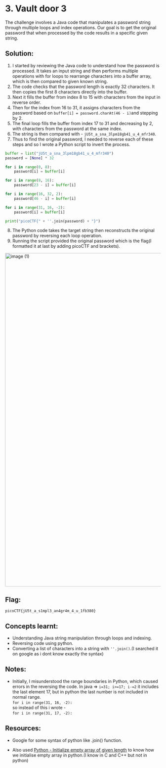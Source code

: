 # 3. Vault door 3
The challenge involves a Java code that manipulates a password string through multiple loops and index operations. Our goal is to get the original password that when processed by the code results in a specific given string.

## Solution:
1. I started by reviewing the Java code to understand how the password is processed. It takes an input string and then performs multiple operations with for loops to rearrange characters into a buffer array, which is then compared to given known string.  
2. The code checks that the password length is exactly 32 characters. It then copies the first 8 characters directly into the buffer.
3. Next it fills the buffer from index 8 to 15 with characters from the input in reverse order.
4. Then for the index from 16 to 31, it assigns characters from the password based on `buffer[i] = password.charAt(46 - i)`and stepping by 2.  
5. The final loop fills the buffer from index 17 to 31 and decreasing by 2, with characters from the password at the same index.
6. The string is then compared with   - 
`jU5t_a_sna_3lpm18gb41_u_4_mfr340`.  
7. Thus to find the original password, I needed to reverse each of these steps and so I wrote a Python script to invert the process.
```python
buffer = list("jU5t_a_sna_3lpm18gb41_u_4_mfr340")
password = [None] * 32

for i in range(0, 8):
    password[i] = buffer[i]

for i in range(8, 16):
    password[23 - i] = buffer[i]

for i in range(16, 32, 2):
    password[46 - i] = buffer[i]

for i in range(31, 16, -2):
    password[i] = buffer[i]

print("picoCTF{" + ''.join(password) + "}")

```
8. The Python code takes the target string then reconstructs the original password by reversing each loop operation.
9. Running the script provided the original password which is the flag(I formatted it at last by adding picoCTF and brackets).
<img width="1919" height="1079" alt="image (1)" src="https://github.com/user-attachments/assets/d4c6fded-a7fa-4e65-bee3-1a632468ae9a" />


## Flag:
```
picoCTF{jU5t_a_s1mpl3_an4gr4m_4_u_1fb380}
```

## Concepts learnt:
- Understanding Java string manipulation through loops and indexing.
- Reversing code using python.  
- Converting a list of characters into a string with `''.join()`.(I searched it on google as i dont know exactly the syntax)

## Notes:
- Initially, I misunderstood the range boundaries in Python, which caused errors in the reversing the code. In java => `i=31; i>=17; i-=2` it includes the last element 17, but in python the last number is not included in normal range.  
`for i in range(31, 16, -2):`  
so instead of this i wrote -   
`for i in range(31, 17, -2):`

## Resources:
- Google for some syntax of python like .join() function.

- Also used [Python - Initialize empty array of given length](https://www.geeksforgeeks.org/python/python-initialize-empty-array-of-given-length/) to know how we initialise empty array in python.(I know in C and C++ but not in python)
